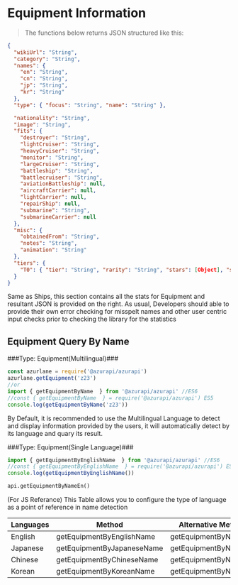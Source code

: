 # Equipment Information
> The functions below returns JSON structured like this:

```json
{
  "wikiUrl": "String",
  "category": "String",
  "names": {
    "en": "String",
    "cn": "String",
    "jp": "String",
    "kr": "String"
  },
  "type": { "focus": "String", "name": "String" },

  "nationality": "String",
  "image": "String",
  "fits": {
    "destroyer": "String",
    "lightCruiser": "String",
    "heavyCruiser": "String",
    "monitor": "String",
    "largeCruiser": "String",
    "battleship": "String",
    "battlecruiser": "String",
    "aviationBattleship": null,
    "aircraftCarrier": null,
    "lightCarrier": null,
    "repairShip": null,
    "submarine": "String",
    "submarineCarrier": null
  },
  "misc": {
    "obtainedFrom": "String",
    "notes": "String",
    "animation": "String"
  },
  "tiers": {
    "T0": { "tier": "String", "rarity": "String", "stars": [Object], "stats": [Object] }
  }
}
```

Same as Ships, this section contains all the stats for Equipment and resultant JSON is provided on the right. As usual, Developers should able to provide their own error checking for misspelt names and other user centric input checks prior to checking the library for the statistics
## Equipment Query By Name
###Type: Equipment(Multilingual)###
```javascript
const azurlane = require('@azurapi/azurapi')
azurlane.getEquipment('z23')
//or
import { getEquipmentByName  } from '@azurapi/azurapi' //ES6
//const { getEquipmentByName  } = require('@azurapi/azurapi') ES5
console.log(getEquipmentByName('z23'))
```
By Default, it is recommended to use the Multilingual Language to detect and display information provided by the users, it will automatically detect by its language and quary its result.

###Type: Equipment(Single Language)###
```javascript
import { getEquipmentByEnglishName  } from '@azurapi/azurapi' //ES6
//const { getEquipmentByEnglishName  } = require('@azurapi/azurapi') ES5
console.log(getEquipmentByEnglishName())
```
```Python
api.getEquipmentByNameEn()
```

(For JS Referance)
This Table allows you to configure the type of language as a point of reference in name detection

| Languages | Method                     | Alternative Method   |
|-----------|----------------------------|----------------------|
| English   | getEquipmentByEnglishName  | getEquipmentByNameEn |
| Japanese  | getEquipmentByJapaneseName | getEquipmentByNameJp |
| Chinese   | getEquipmentByChineseName  | getEquipmentByNameCn |
| Korean    | getEquipmentByKoreanName   | getEquipmentByNameKr |
